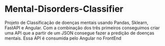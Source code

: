 # Mental-Disorders-Classifier
Projeto de Classificação de doenças mentais usando Pandas, Sklearn, FastAPI e Angular. Com a combinação dos três primeiros conseguimos criar uma API que a partir de um JSON consegue fazer a predição de doenças mentais. Essa API é consumida pelo Angular no FrontEnd




